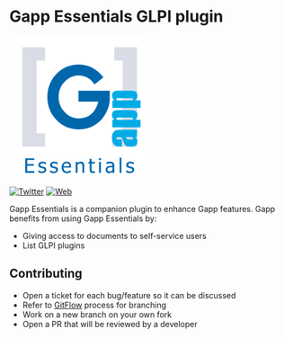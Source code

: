 # Gapp Essentials GLPI plugin

<img src="https://raw.githubusercontent.com/ticgal/gappessentials/multimedia/gappessentials.png" alt="GappEssentials Logo" height="250px" width="250px" class="js-lazy-loaded">

[![Twitter](https://img.shields.io/badge/Twitter-TICgal-blue.svg?style=flat-square)](https://twitter.com/ticgalcom)
[![Web](https://img.shields.io/badge/Web-TICgal-blue.svg?style=flat-square)](https://tic.gal/)

Gapp Essentials is a companion plugin to enhance Gapp features.
Gapp benefits from using Gapp Essentials by:
* Giving access to documents to self-service users
* List GLPI plugins

## Contributing

* Open a ticket for each bug/feature so it can be discussed
* Refer to [GitFlow](http://git-flow.readthedocs.io/) process for branching
* Work on a new branch on your own fork
* Open a PR that will be reviewed by a developer
